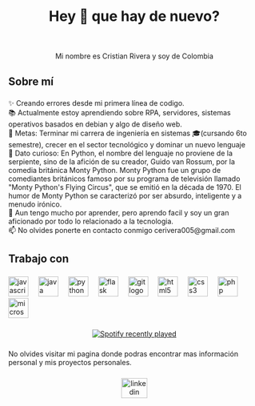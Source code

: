 <h1 align="center">Hey 👋 que hay de nuevo?</h1>

###

<br clear="both">

<p align="center">Mi nombre es Cristian Rivera y soy de Colombia</p>

###

<h2 align="left">Sobre mí</h2>

###

<p align="left">✨ Creando errores desde mi primera línea de codigo.<br>📚 Actualmente estoy aprendiendo sobre RPA, servidores, sistemas operativos basados en debian y algo de diseño web.<br>🎯 Metas: Terminar mi carrera de ingeniería en sistemas 🎓(cursando 6to semestre), crecer en el sector tecnológico y dominar un nuevo lenguaje<br>🎲  Dato curioso: En Python, el nombre del lenguaje no proviene de la serpiente, sino de la afición de su creador, Guido van Rossum, por la comedia británica Monty Python. Monty Python fue un grupo de comediantes británicos famoso por su programa de televisión llamado "Monty Python's Flying Circus", que se emitió en la década de 1970. El humor de Monty Python se caracterizó por ser absurdo, inteligente y a menudo irónico.<br>📗 Aun tengo mucho por aprender, pero aprendo facil y soy un gran aficionado por todo lo relacionado a la tecnologia.<br>📫 No olvides ponerte en contacto conmigo cerivera005@gmail.com</p>

###

<h2 align="left">Trabajo con</h2>

###

<div align="left">
  <img src="https://cdn.jsdelivr.net/gh/devicons/devicon/icons/javascript/javascript-original.svg" height="40" alt="javascript logo"  />
  <img width="12" />
  <img src="https://cdn.jsdelivr.net/gh/devicons/devicon/icons/java/java-original.svg" height="40" alt="java logo"  />
  <img width="12" />
  <img src="https://cdn.jsdelivr.net/gh/devicons/devicon/icons/python/python-original.svg" height="40" alt="python logo"  />
  <img width="12" />
  <img src="https://cdn.jsdelivr.net/gh/devicons/devicon/icons/flask/flask-original.svg" height="40" alt="flask logo"  />
  <img width="12" />
  <img src="https://cdn.jsdelivr.net/gh/devicons/devicon/icons/git/git-original.svg" height="40" alt="git logo"  />
  <img width="12" />
  <img src="https://cdn.jsdelivr.net/gh/devicons/devicon/icons/html5/html5-original.svg" height="40" alt="html5 logo"  />
  <img width="12" />
  <img src="https://cdn.jsdelivr.net/gh/devicons/devicon/icons/css3/css3-original.svg" height="40" alt="css3 logo"  />
  <img width="12" />
  <img src="https://cdn.jsdelivr.net/gh/devicons/devicon/icons/php/php-original.svg" height="40" alt="php logo"  />
  <img width="12" />
  <img src="https://cdn.jsdelivr.net/gh/devicons/devicon/icons/microsoftsqlserver/microsoftsqlserver-plain.svg" height="40" alt="microsoftsqlserver logo"  />
</div>

###

<div align="center">
  <a href="https://open.spotify.com/user/![Alt text](https://spotify-recently-played-readme.vercel.app/api?user=31vmgrbpsmgfr2fvcokvic7znj7m)">
    <img src="https://spotify-recently-played-readme.vercel.app/api?user=!%5BAlt%20text%5D(https://spotify-recently-played-readme.vercel.app/api?user=31vmgrbpsmgfr2fvcokvic7znj7m)&count=5&unique=false" alt="Spotify recently played"  />
  </a>
</div>

###

<p align="left">No olvides visitar mi pagina <link> donde podras encontrar mas información personal y mis proyectos personales.</p>

###

<div align="center">
  <a href="https://www.linkedin.com/in/cristian-eduardo-rivera-ardila-81ba2a1b1/" target="_blank">
    <img src="https://raw.githubusercontent.com/maurodesouza/profile-readme-generator/master/src/assets/icons/social/linkedin/default.svg" width="52" height="40" alt="linkedin logo"  />
  </a>
</div>

###
